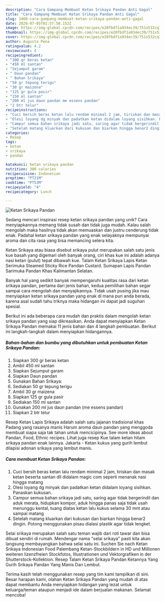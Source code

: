 ```yaml
---
description: "Cara Gampang Membuat Ketan Srikaya Pandan Anti Gagal"
title: "Cara Gampang Membuat Ketan Srikaya Pandan Anti Gagal"
slug: 1460-cara-gampang-membuat-ketan-srikaya-pandan-anti-gagal
date: 2020-07-05T02:57:58.152Z
image: https://img-global.cpcdn.com/recipes/e20fbdf1a934ec39/751x532cq70/ketan-srikaya-pandan-foto-resep-utama.jpg
thumbnail: https://img-global.cpcdn.com/recipes/e20fbdf1a934ec39/751x532cq70/ketan-srikaya-pandan-foto-resep-utama.jpg
cover: https://img-global.cpcdn.com/recipes/e20fbdf1a934ec39/751x532cq70/ketan-srikaya-pandan-foto-resep-utama.jpg
author: Augusta Pena
ratingvalue: 4.2
reviewcount: 4
recipeingredient:
- "300 gr beras ketan"
- "450 ml santan"
- "Sejumput garam"
- " Daun pandan"
- " Bahan Srikaya"
- "50 gr tepung terigu"
- "30 gr maizena"
- "125 gr gula pasir"
- "150 ml santan"
- "200 ml jus daun pandan me essens pandan"
- "2 btr telur"
recipeinstructions:
- "Cuci bersih beras ketan lalu rendam minimal 2 jam, tiriskan dan masak ketan beserta santan dll didalam magic com seperti menanak nasi hingga matang"
- "Olesi loyang dg minyak dan padatkan ketan didalam loyang sisihkan. Panaskan kukusan."
- "Campur semua bahan srikaya jadi satu, saring agar tidak bergerindil dan aduk merata, hidupkan kompor, aduk hingga panas saja tidak usah menunggu kental, tuang diatas ketan lalu kukus selama 30 mnt atau sampai matang"
- "Setelah matang kluarkan dari kukusan dan biarkan hingga benar2 dingin. Potong menggunakan pisau dialasi plastik agar tidak lengket."
categories:
- Resep
tags:
- ketan
- srikaya
- pandan

katakunci: ketan srikaya pandan 
nutrition: 300 calories
recipecuisine: Indonesian
preptime: "PT21M"
cooktime: "PT53M"
recipeyield: "4"
recipecategory: Lunch

---
```



![Ketan Srikaya Pandan](https://img-global.cpcdn.com/recipes/e20fbdf1a934ec39/751x532cq70/ketan-srikaya-pandan-foto-resep-utama.jpg)

Sedang mencari inspirasi resep ketan srikaya pandan yang unik? Cara menyiapkannya memang tidak susah dan tidak juga mudah. Kalau salah mengolah maka hasilnya tidak akan memuaskan dan justru cenderung tidak enak. Padahal ketan srikaya pandan yang enak selayaknya mempunyai aroma dan cita rasa yang bisa memancing selera kita.

Ketan Srikaya atau biasa disebut srikaya pulut merupakan salah satu jenis kue basah yang digemari oleh banyak orang, ciri khas kue ini adalah adanya nasi ketan (pulut) tepat dibawah kue. Talam Ketan Srikaya Lapis Ketan Serimuka Steamed Sticky Rice Pandan Custard. Sumapan Lapis Pandan Sarimuka Pandan Khas Kalimantan Selatan.

Banyak hal yang sedikit banyak mempengaruhi kualitas rasa dari ketan srikaya pandan, pertama dari jenis bahan, kedua pemilihan bahan segar sampai cara mengolah dan menyajikannya. Tidak usah pusing jika mau menyiapkan ketan srikaya pandan yang enak di mana pun anda berada, karena asal sudah tahu triknya maka hidangan ini dapat jadi suguhan spesial.


Berikut ini ada beberapa cara mudah dan praktis dalam mengolah ketan srikaya pandan yang siap dikreasikan. Anda dapat menyiapkan Ketan Srikaya Pandan memakai 11 jenis bahan dan 4 langkah pembuatan. Berikut ini langkah-langkah dalam menyiapkan hidangannya.

<!--inarticleads1-->

##### Bahan-bahan dan bumbu yang dibutuhkan untuk pembuatan Ketan Srikaya Pandan:

1. Siapkan 300 gr beras ketan
1. Ambil 450 ml santan
1. Siapkan Sejumput garam
1. Siapkan  Daun pandan
1. Gunakan  Bahan Srikaya:
1. Sediakan 50 gr tepung terigu
1. Ambil 30 gr maizena
1. Siapkan 125 gr gula pasir
1. Sediakan 150 ml santan
1. Gunakan 200 ml jus daun pandan (me essens pandan)
1. Siapkan 2 btr telur


Resep Ketan Lapis Srikaya adalah salah satu jajanan tradisional khas Padang yang rasanya manis Harum aroma daun pandan yang menggoda membuat siapa saja tak tahan untuk mencicipinya. See more ideas about Pandan, Food, Ethnic recipes. Lihat juga resep Kue talam ketan hitam srikaya pandan enak lainnya. Jakarta - Ketan kukus yang gurih lembut dilapisi adonan srikaya yang lembut manis. 

<!--inarticleads2-->

##### Cara membuat Ketan Srikaya Pandan:

1. Cuci bersih beras ketan lalu rendam minimal 2 jam, tiriskan dan masak ketan beserta santan dll didalam magic com seperti menanak nasi hingga matang
1. Olesi loyang dg minyak dan padatkan ketan didalam loyang sisihkan. Panaskan kukusan.
1. Campur semua bahan srikaya jadi satu, saring agar tidak bergerindil dan aduk merata, hidupkan kompor, aduk hingga panas saja tidak usah menunggu kental, tuang diatas ketan lalu kukus selama 30 mnt atau sampai matang
1. Setelah matang kluarkan dari kukusan dan biarkan hingga benar2 dingin. Potong menggunakan pisau dialasi plastik agar tidak lengket.


Selai srikaya merupakan salah satu teman wajib dari roti tawar dan bisa dibuat sendiri di rumah. Mendengar nama &#34;selai srikaya&#34; pasti kita akan langsung membayangkan bahwa selai satu ini. Suchen Sie nach Ketan Srikaya Indonesian Food Palembang Ketan-Stockbildern in HD und Millionen weiteren lizenzfreien Stockfotos, Illustrationen und Vektorgrafiken in der Shutterstock-Kollektion. Resep Talam Ketan Srikaya Pandan Ketannya Yang Gurih Srikaya Pandan Yang Manis Dan Lembut. 

Terima kasih telah menggunakan resep yang tim kami tampilkan di sini. Besar harapan kami, olahan Ketan Srikaya Pandan yang mudah di atas dapat membantu Anda menyiapkan hidangan yang lezat untuk keluarga/teman ataupun menjadi ide dalam berjualan makanan. Selamat mencoba!
